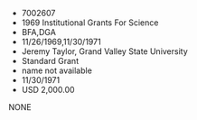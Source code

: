 * 7002607
* 1969 Institutional Grants For Science
* BFA,DGA
* 11/26/1969,11/30/1971
* Jeremy Taylor, Grand Valley State University
* Standard Grant
*   name not available
* 11/30/1971
* USD 2,000.00

NONE
